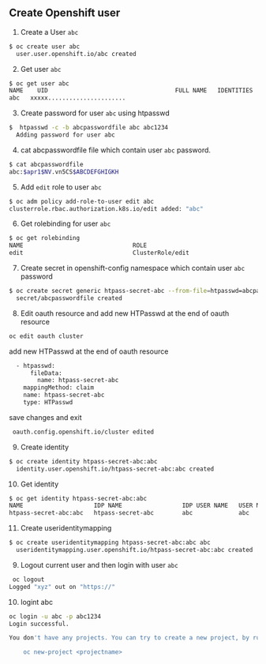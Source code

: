## Create Openshift user 

1. Create a User `abc`   
```Bash
$ oc create user abc
  user.user.openshift.io/abc created
```
2. Get user `abc`   
```Bash
$ oc get user abc
NAME    UID                                    FULL NAME   IDENTITIES
abc   xxxxx...................... 
```   
3. Create password for user `abc` using htpasswd 
```Bash
$  htpasswd -c -b abcpasswordfile abc abc1234
  Adding password for user abc
```   
4. cat abcpasswordfile file which contain user `abc` password.
```Bash
$ cat abcpasswordfile 
abc:$apr1$NV.vn5CS$ABCDEFGHIGKH
```   
5. Add `edit` role to user `abc`
```Bash
$ oc adm policy add-role-to-user edit abc
clusterrole.rbac.authorization.k8s.io/edit added: "abc"
```  
6. Get rolebinding for user `abc`   
```Bash
$ oc get rolebinding
NAME                               ROLE                                           AGE
edit                               ClusterRole/edit                               10m
```   
7. Create secret in openshift-config namespace which contain user `abc` password
```Bash
$ oc create secret generic htpass-secret-abc --from-file=htpasswd=abcpasswordfile -n openshift-config
  secret/abcpasswordfile created
```
8. Edit oauth resource and add new HTPasswd at the end of oauth resource  
```Bash
oc edit oauth cluster
```
add new HTPasswd at the end of oauth resource  
```bash
  - htpasswd:
      fileData:
        name: htpass-secret-abc
    mappingMethod: claim
    name: htpass-secret-abc
    type: HTPasswd 
``` 
save changes and exit 
```Bash
 oauth.config.openshift.io/cluster edited
 ```
9. Create identity 
```Bash
$ oc create identity htpass-secret-abc:abc
  identity.user.openshift.io/htpass-secret-abc:abc created
```  
10. Get identity
```Bash
$ oc get identity htpass-secret-abc:abc 
NAME                    IDP NAME                 IDP USER NAME   USER NAME   USER UID
htpass-secret-abc:abc   htpass-secret-abc        abc             abc        xxxxx......................
```
11. Create useridentitymapping
````Bash
$ oc create useridentitymapping htpass-secret-abc:abc abc
  useridentitymapping.user.openshift.io/htpass-secret-abc:abc created
````
9. Logout current user and then login with user `abc`  
````Bash
 oc logout
Logged "xyz" out on "https://"
````
10. logint abc 
```Bash
oc login -u abc -p abc1234
Login successful.

You don't have any projects. You can try to create a new project, by running

    oc new-project <projectname>
```